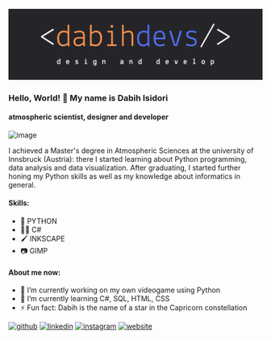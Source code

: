 ![meteorologist, designer and developer](https://github.com/dabihdevs/dabihdevs/blob/main/dabihdevsbanner.png?raw=true)

### Hello, World! 👋 My name is Dabih Isidori
#### atmospheric scientist, designer and developer

![image](https://www.codewars.com/users/dabihdevs/badges/large)

I achieved a Master's degree in Atmospheric Sciences at the university of Innsbruck (Austria): there I started learning about Python programming, data analysis and data visualization. After graduating, I started further honing my Python skills as well as my knowledge about informatics in general.


#### Skills:
- 🐍 PYTHON
- 👨‍💻 C#
- 🖌 INKSCAPE
- 📷 GIMP

#### About me now:
- 🔭 I’m currently working on my own videogame using Python 
- 🌱 I’m currently learning C#, SQL, HTML, CSS 
- ⚡ Fun fact: Dabih is the name of a star in the Capricorn constellation 


[<img src='https://cdn.jsdelivr.net/npm/simple-icons@3.0.1/icons/github.svg' alt='github' height='40'>](https://github.com/dabihdevs)  [<img src='https://cdn.jsdelivr.net/npm/simple-icons@3.0.1/icons/linkedin.svg' alt='linkedin' height='40'>](https://www.linkedin.com/in/dabih-isidori-5685ab150/)  [<img src='https://cdn.jsdelivr.net/npm/simple-icons@3.0.1/icons/instagram.svg' alt='instagram' height='40'>](https://www.instagram.com/lumoredelcielo/)  [<img src='https://cdn.jsdelivr.net/npm/simple-icons@3.0.1/icons/icloud.svg' alt='website' height='40'>](https://lumoredelcielo.com/)  



<!--
**dabihdevs/dabihdevs** is a ✨ _special_ ✨ repository because its `README.md` (this file) appears on your GitHub profile.

Here are some ideas to get you started:

- 🔭 I’m currently working on ...
- 🌱 I’m currently learning ...
- 👯 I’m looking to collaborate on ...
- 🤔 I’m looking for help with ...
- 💬 Ask me about ...
- 📫 How to reach me: ...
- 😄 Pronouns: ...
- ⚡ Fun fact: ...
-->
